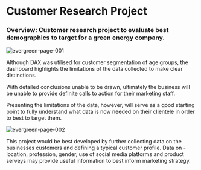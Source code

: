 # Customer Research Project
### Overview: Customer research project to evaluate best demographics to target for a green energy company.

![evergreen-page-001](https://user-images.githubusercontent.com/99413257/157268422-3ffd8117-0fb7-41ea-b00b-70aa114c9a92.jpg)

Although DAX was utilised for customer segmentation of age groups, the dashboard highlights the limitations of the data collected to make clear distinctions. 

With detailed conclusions unable to be drawn, ultimately the business will be unable to provide definite calls to action for their marketing staff. 

Presenting the limitations of the data, however, will serve as a good starting point to fully understand what data is now needed on their clientele in order to best to target them. 

![evergreen-page-002](https://user-images.githubusercontent.com/99413257/157268474-70a96080-3a4d-4848-a487-08d7f62924c8.jpg)

This project would be best developed by further collecting data on the businesses customers and defining a typical customer profile. Data on - location, profession, gender, use of social media platforms and product serveys may provide useful information to best inform marketing strategy.  

